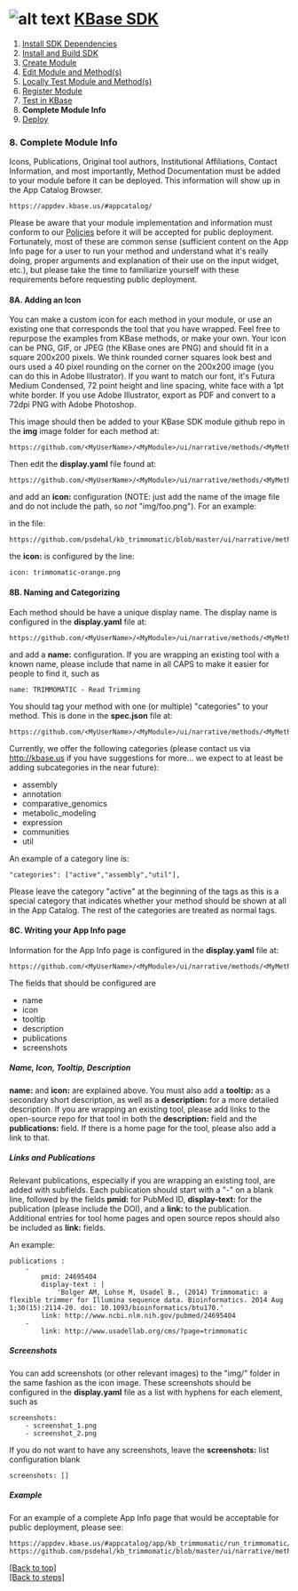 # <A NAME="top"></A>![alt text](https://avatars2.githubusercontent.com/u/1263946?v=3&s=84 "KBase") [KBase SDK](../README.md)

1. [Install SDK Dependencies](kb_sdk_dependencies.md)
2. [Install and Build SDK](kb_sdk_install_and_build.md)
3. [Create Module](kb_sdk_create_module.md)
4. [Edit Module and Method(s)](kb_sdk_edit_module.md)
5. [Locally Test Module and Method(s)](kb_sdk_local_test_module.md)
6. [Register Module](kb_sdk_register_module.md)
7. [Test in KBase](kb_sdk_test_in_kbase.md)
8. **Complete Module Info**
9. [Deploy](kb_sdk_deploy.md)


### 8. Complete Module Info


Icons, Publications, Original tool authors, Institutional Affiliations, Contact Information, and most importantly, Method Documentation must be added to your module before it can be deployed.  This information will show up in the App Catalog Browser.

    https://appdev.kbase.us/#appcatalog/
    
Please be aware that your module implementation and information must conform to our [Policies](https://github.com/kbase/project_guides/blob/master/SDK_Guidelines.md) before it will be accepted for public deployment.  Fortunately, most of these are common sense (sufficient content on the App Info page for a user to run your method and understand what it's really doing, proper arguments and explanation of their use on the input widget, etc.), but please take the time to familiarize yourself with these requirements before requesting public deployment.


#### 8A. Adding an Icon

You can make a custom icon for each method in your module, or use an existing one that corresponds the tool that you have wrapped.  Feel free to repurpose the examples from KBase methods, or make your own.  Your icon can be PNG, GIF, or JPEG (the KBase ones are PNG) and should fit in a square 200x200 pixels.  We think rounded corner squares look best and ours used a 40 pixel rounding on the corner on the 200x200 image (you can do this in Adobe Illustrator).  If you want to match our font, it's Futura Medium Condensed, 72 point height and line spacing, white face with a 1pt white border.  If you use Adobe Illustrator, export as PDF and convert to a 72dpi PNG with Adobe Photoshop.

This image should then be added to your KBase SDK module github repo in the **img** image folder for each method at:

    https://github.com/<MyUserName>/<MyModule>/ui/narrative/methods/<MyMethod>/img/

Then edit the **display.yaml** file found at:

    https://github.com/<MyUserName>/<MyModule>/ui/narrative/methods/<MyMethod>/display.yaml

and add an **icon:** configuration (NOTE: just add the name of the image file and do not include the path, so *not* "img/foo.png").  For an example:

in the file:

    https://github.com/psdehal/kb_trimmomatic/blob/master/ui/narrative/methods/run_trimmomatic/display.yaml

the **icon:** is configured by the line:

    icon: trimmomatic-orange.png


#### 8B. Naming and Categorizing

Each method should be have a unique display name.  The display name is configured in the **display.yaml** file at:

    https://github.com/<MyUserName>/<MyModule>/ui/narrative/methods/<MyMethod>/display.yaml

and add a **name:** configuration.  If you are wrapping an existing tool with a known name, please include that name in all CAPS to make it easier for people to find it, such as

    name: TRIMMOMATIC - Read Trimming

You should tag your method with one (or multiple) "categories" to your method.  This is done in the **spec.json** file at:

    https://github.com/<MyUserName>/<MyModule>/ui/narrative/methods/<MyMethod>/spec.json

Currently, we offer the following categories (please contact us via http://kbase.us if you have suggestions for more... we expect to at least be adding subcategories in the near future):

- assembly
- annotation
- comparative_genomics
- metabolic_modeling
- expression
- communities
- util

An example of a category line is:

    "categories": ["active","assembly","util"],

Please leave the category "active" at the beginning of the tags as this is a special category that indicates whether your method should be shown at all in the App Catalog.  The rest of the categories are treated as normal tags.


#### 8C. Writing your App Info page

Information for the App Info page is configured in the **display.yaml** file at:

    https://github.com/<MyUserName>/<MyModule>/ui/narrative/methods/<MyMethod>/display.yaml

The fields that should be configured are

- name
- icon
- tooltip
- description
- publications
- screenshots

##### Name, Icon, Tooltip, Description
**name:** and **icon:** are explained above.  You must also add a **tooltip:** as a secondary short description, as well as a **description:** for a more detailed description.  If you are wrapping an existing tool, please add links to the open-source repo for that tool in both the **description:** field and the **publications:** field.  If there is a home page for the tool, please also add a link to that.

##### Links and Publications
Relevant publications, especially if you are wrapping an existing tool, are added with subfields.  Each publication should start with a "-" on a blank line, followed by the fields **pmid:** for PubMed ID, **display-text:** for the publication (please include the DOI), and a **link:** to the publication.  Additional entries for tool home pages and open source repos should also be included as **link:** fields.

An example:

```
publications :
    -
        pmid: 24695404
        display-text : |
            'Bolger AM, Lohse M, Usadel B., (2014) Trimmomatic: a flexible trimmer for Illumina sequence data. Bioinformatics. 2014 Aug 1;30(15):2114-20. doi: 10.1093/bioinformatics/btu170.'
        link: http://www.ncbi.nlm.nih.gov/pubmed/24695404
    -
    	link: http://www.usadellab.org/cms/?page=trimmomatic
```

##### Screenshots
You can add screenshots (or other relevant images) to the "img/" folder in the same fashion as the icon image.  These screenshots should be configured in the **display.yaml** file as a list with hyphens for each element, such as

```
screenshots:
    - screenshot_1.png
    - screenshot_2.png
```

If you do not want to have any screenshots, leave the **screenshots:** list configuration blank

```
screenshots: []
```

##### Example
For an example of a complete App Info page that would be acceptable for public deployment, please see:

    https://appdev.kbase.us/#appcatalog/app/kb_trimmomatic/run_trimmomatic/dev
    https://github.com/psdehal/kb_trimmomatic/blob/master/ui/narrative/methods/run_trimmomatic/display.yaml
    

[\[Back to top\]](#top)<br>
[\[Back to steps\]](../README.md#steps)
